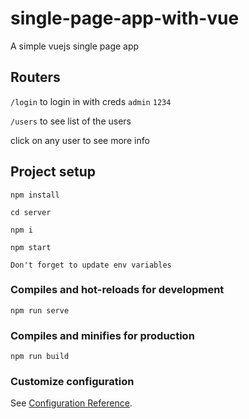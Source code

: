 # single-page-app-with-vue

A simple vuejs single page app 
## Routers 

`/login` to login in with creds `admin` `1234` 

`/users` to see list of the users 

click on any user to see more info 


## Project setup
```
npm install
```
`cd server`

`npm i`

`npm start`

```
Don't forget to update env variables
```
### Compiles and hot-reloads for development
```
npm run serve
```

### Compiles and minifies for production
```
npm run build
```

### Customize configuration
See [Configuration Reference](https://cli.vuejs.org/config/).
